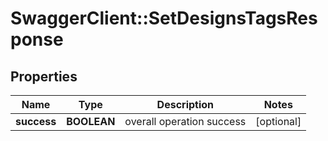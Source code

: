 # SwaggerClient::SetDesignsTagsResponse

## Properties
Name | Type | Description | Notes
------------ | ------------- | ------------- | -------------
**success** | **BOOLEAN** | overall operation success | [optional] 


